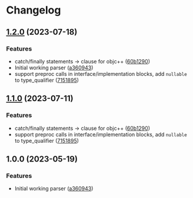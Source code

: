 # Changelog

## [1.2.0](https://github.com/amaanq/tree-sitter-objc/compare/v1.1.0...v1.2.0) (2023-07-18)


### Features

* catch/finally statements -&gt; clause for objc++ ([60b1290](https://github.com/amaanq/tree-sitter-objc/commit/60b129046cbae347a478515906c17ab095588ef8))
* Initial working parser ([a360943](https://github.com/amaanq/tree-sitter-objc/commit/a360943e0f108b7d0935924a4eb772ce1a6aaec7))
* support preproc calls in interface/implementation blocks, add `nullable` to type_qualifier ([7151895](https://github.com/amaanq/tree-sitter-objc/commit/7151895deea69a29a2f76964ddb2de04962412e9))

## [1.1.0](https://github.com/amaanq/tree-sitter-objc/compare/v1.0.0...v1.1.0) (2023-07-11)


### Features

* catch/finally statements -&gt; clause for objc++ ([60b1290](https://github.com/amaanq/tree-sitter-objc/commit/60b129046cbae347a478515906c17ab095588ef8))
* support preproc calls in interface/implementation blocks, add `nullable` to type_qualifier ([7151895](https://github.com/amaanq/tree-sitter-objc/commit/7151895deea69a29a2f76964ddb2de04962412e9))

## 1.0.0 (2023-05-19)


### Features

* Initial working parser ([a360943](https://github.com/amaanq/tree-sitter-objc/commit/a360943e0f108b7d0935924a4eb772ce1a6aaec7))
